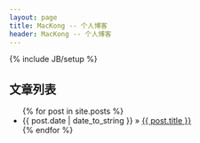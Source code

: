 ```yaml
---
layout: page
title: MacKong -- 个人博客
header: MacKong -- 个人博客
---
```

{% include JB/setup %}

## 文章列表
<ul class="posts">
  {% for post in site.posts %}
    <li><span>{{ post.date | date_to_string }}</span> &raquo; <a href="{{ BASE_PATH }}{{ post.url }}">{{ post.title }}</a></li>
  {% endfor %}
</ul>
